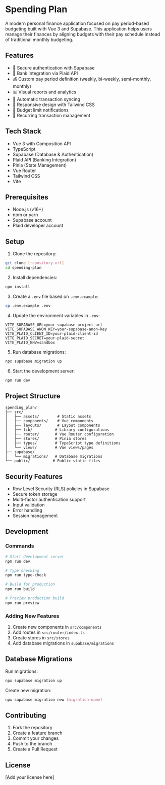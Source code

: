 # Spending Plan

A modern personal finance application focused on pay period-based budgeting built with Vue 3 and Supabase. This application helps users manage their finances by aligning budgets with their pay schedule instead of traditional monthly budgeting.

## Features

- 🔐 Secure authentication with Supabase
- 🏦 Bank integration via Plaid API
- 💰 Custom pay period definition (weekly, bi-weekly, semi-monthly, monthly)
- 📊 Visual reports and analytics
- 🔄 Automatic transaction syncing
- 📱 Responsive design with Tailwind CSS
- 🔔 Budget limit notifications
- 🔄 Recurring transaction management

## Tech Stack

- Vue 3 with Composition API
- TypeScript
- Supabase (Database & Authentication)
- Plaid API (Banking Integration)
- Pinia (State Management)
- Vue Router
- Tailwind CSS
- Vite

## Prerequisites

- Node.js (v16+)
- npm or yarn
- Supabase account
- Plaid developer account

## Setup

1. Clone the repository:
```bash
git clone [repository-url]
cd spending-plan
```

2. Install dependencies:
```bash
npm install
```

3. Create a `.env` file based on `.env.example`:
```bash
cp .env.example .env
```

4. Update the environment variables in `.env`:
```
VITE_SUPABASE_URL=your-supabase-project-url
VITE_SUPABASE_ANON_KEY=your-supabase-anon-key
VITE_PLAID_CLIENT_ID=your-plaid-client-id
VITE_PLAID_SECRET=your-plaid-secret
VITE_PLAID_ENV=sandbox
```

5. Run database migrations:
```bash
npx supabase migration up
```

6. Start the development server:
```bash
npm run dev
```

## Project Structure

```
spending_plan/
├── src/
│   ├── assets/        # Static assets
│   ├── components/    # Vue components
│   ├── layouts/       # Layout components
│   ├── lib/          # Library configurations
│   ├── router/       # Vue Router configuration
│   ├── stores/       # Pinia stores
│   ├── types/        # TypeScript type definitions
│   └── views/        # Vue views/pages
├── supabase/
│   └── migrations/   # Database migrations
└── public/          # Public static files
```

## Security Features

- Row Level Security (RLS) policies in Supabase
- Secure token storage
- Multi-factor authentication support
- Input validation
- Error handling
- Session management

## Development

### Commands

```bash
# Start development server
npm run dev

# Type checking
npm run type-check

# Build for production
npm run build

# Preview production build
npm run preview
```

### Adding New Features

1. Create new components in `src/components`
2. Add routes in `src/router/index.ts`
3. Create stores in `src/stores`
4. Add database migrations in `supabase/migrations`

## Database Migrations

Run migrations:
```bash
npx supabase migration up
```

Create new migration:
```bash
npx supabase migration new [migration-name]
```

## Contributing

1. Fork the repository
2. Create a feature branch
3. Commit your changes
4. Push to the branch
5. Create a Pull Request

## License

[Add your license here]
